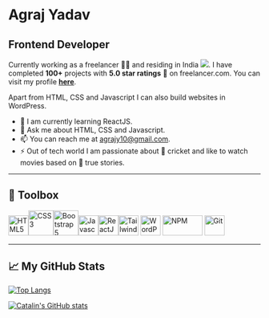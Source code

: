 # Agraj Yadav

## Frontend Developer

Currently working as a freelancer 👨‍💻 and residing in India <img src="https://raw.githubusercontent.com/yammadev/flag-icons/master/png/IN.png" />. I have completed **100+** projects with **5.0 star ratings** 🌟 on freelancer.com.  You can visit my profile [**here**](https://freelancer.com/u/agrajyadav "here").

Apart from HTML, CSS and Javascript I can also build websites in WordPress.

- 🌱 I am currently learning ReactJS.
- 💬 Ask me about HTML, CSS and Javascript.
- 📫 You can reach me at [agrajy10@gmail.com](mailto:agrajy10@gmail.com "agrajy10@gmail.com").
- ⚡ Out of tech world I am passionate about 🏏 cricket and like to watch movies based on  🎦 true stories.

---

## 🧰 Toolbox

<img src="https://cdn.worldvectorlogo.com/logos/html-1.svg" alt="HTML5" width="40" height="40"  /><img src="https://cdn.worldvectorlogo.com/logos/css-3.svg" alt="CSS3" width="50" height="50"  /><img src="https://cdn.worldvectorlogo.com/logos/bootstrap-5-1.svg" width="50" height="50" alt="Bootstrap 5" /><img src="https://cdn.worldvectorlogo.com/logos/javascript-1.svg" alt="Javascript" width="40" height="40"  /><img src="https://cdn.worldvectorlogo.com/logos/react-2.svg" alt="ReactJS" width="40" height="40"  /><img src="https://cdn.worldvectorlogo.com/logos/tailwindcss.svg" alt="Tailwind CSS" width="40" height="40"  />  <img src="https://cdn.worldvectorlogo.com/logos/wordpress-blue.svg" alt="WordPress" width="40" height="40"  /> <img src="https://cdn.worldvectorlogo.com/logos/npm.svg" alt="NPM" width="80" height="40"  />    <img src="https://cdn.worldvectorlogo.com/logos/git-icon.svg" alt="Git" width="40" height="40"  /> 

---

## &#x1f4c8; My GitHub Stats


[![Top Langs](https://github-readme-stats.vercel.app/api/top-langs/?username=agrajy10&hide=java,html,css&theme=radical)](https://github.com/anuraghazra/github-readme-stats)

[![Catalin's GitHub stats](https://github-readme-stats.vercel.app/api?username=agrajy10&theme=radical)](https://github.com/anuraghazra/github-readme-stats)


